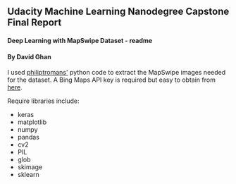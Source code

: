 
## Udacity Machine Learning Nanodegree Capstone Final Report
#### Deep Learning with MapSwipe Dataset - readme
#### By David Ghan

I used [philiptromans'](https://github.com/philiptromans/mapswipe-ml) python code to extract the MapSwipe images needed for the dataset. A Bing Maps API key is required but easy to obtain from [here](https://msdn.microsoft.com/en-us/library/ff428642.aspx). 

Require libraries include:
* keras
* matplotlib
* numpy
* pandas
* cv2
* PIL
* glob
* skimage
* sklearn





```python

```
